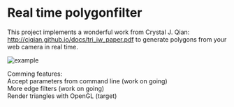 # Real time polygonfilter
This project implements a wonderful work from Crystal J. Qian: http://cjqian.github.io/docs/tri_iw_paper.pdf
to generate polygons from your web camera in real time. 

![example](https://github.com/zysoong/real-time-polygonfilter/blob/master/example.gif)

Comming features:\
Accept parameters from command line (work on going)\
More edge filters (work on going)\
Render triangles with OpenGL (target)

